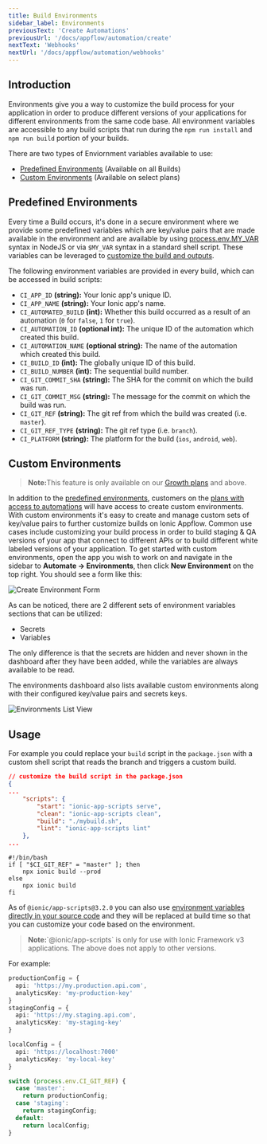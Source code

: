 ```yaml
---
title: Build Environments
sidebar_label: Environments
previousText: 'Create Automations'
previousUrl: '/docs/appflow/automation/create'
nextText: 'Webhooks'
nextUrl: '/docs/appflow/automation/webhooks'
---
```


## Introduction

Environments give you a way to customize the build process for your application in order to produce different versions of your applications for different environments from the same code base. All environment variables are accessible to any build scripts that run during the `npm run install` and `npm run build` portion of your builds.

There are two types of Enviornment variables available to use:

* [Predefined Environments](#predefined-environments) (Available on all Builds)
* [Custom Environments](#custom-environments) (Available on select plans)

## Predefined Environments

Every time a Build occurs, it's done in a secure environment where we provide some predefined variables which are key/value pairs that are made available in the environment and are available by using [process.env.MY_VAR](https://nodejs.org/docs/latest-v8.x/api/process.html#process_process_env) syntax in NodeJS or via `$MY_VAR` syntax in a standard shell script. These variables can be leveraged to [customize the build and outputs](#usage).

The following environment variables are provided in every build, which can be accessed in build scripts:

* `CI_APP_ID` **(string):** Your Ionic app's unique ID.
* `CI_APP_NAME` **(string):** Your Ionic app's name.
* `CI_AUTOMATED_BUILD` **(int):** Whether this build occurred as a result of an automation (`0` for `false`, `1` for `true`).
* `CI_AUTOMATION_ID` **(optional int):** The unique ID of the automation which created this build.
* `CI_AUTOMATION_NAME` **(optional string):** The name of the automation which created this build.
* `CI_BUILD_ID` **(int):** The globally unique ID of this build.
* `CI_BUILD_NUMBER` **(int):** The sequential build number.
* `CI_GIT_COMMIT_SHA` **(string):** The SHA for the commit on which the build was run.
* `CI_GIT_COMMIT_MSG` **(string):** The message for the commit on which the build was run.
* `CI_GIT_REF` **(string):** The git ref from which the build was created (i.e. `master`).
* `CI_GIT_REF_TYPE` **(string):** The git ref type (i.e. `branch`).
* `CI_PLATFORM` **(string):** The platform for the build (`ios`, `android`, `web`).

## Custom Environments

<blockquote>
  <p><b>Note:</b>This feature is only available on our <a href="/pricing">Growth plans</a> and above.</p>
</blockquote>

In addition to the [predefined environments](#predefined-environments), customers on the [plans with access to automations](/pricing) will have access to create custom environments. With custom environments it's easy to create and manage custom sets of key/value pairs to further customize builds on Ionic Appflow. Common use cases include customizing your build process in order to build staging & QA versions of your app that connect to different APIs or to build different white labeled versions of your application. To get started with custom environments, open the app you wish to work on and navigate in the sidebar to **Automate -> Environments**, then click **New Environment** on the top right. You should see a form like this:

![Create Environment Form](/docs/assets/img/appflow/ss-environments-create.png)

As can be noticed, there are 2 different sets of environment variables sections that can be utilized:

* Secrets
* Variables

The only difference is that the secrets are hidden and never shown in the dashboard after they have been added, while the variables are always available to be read.

The environments dashboard also lists available custom environments along with their configured key/value pairs and secrets keys.

![Environments List View](/docs/assets/img/appflow/ss-environments-list.png)

## Usage

For example you could replace your `build` script in the `package.json` with a custom shell script that reads the branch and triggers a custom build.

```json
// customize the build script in the package.json
{
...
    "scripts": {
        "start": "ionic-app-scripts serve",
        "clean": "ionic-app-scripts clean",
        "build": "./mybuild.sh",
        "lint": "ionic-app-scripts lint"
    },
...
```

    #!/bin/bash
    if [ "$CI_GIT_REF" = "master" ]; then
        npx ionic build --prod
    else
        npx ionic build
    fi
    

As of `@ionic/app-scripts@3.2.0` you can also use [environment variables directly in your source code](https://github.com/ionic-team/ionic-app-scripts#environments) and they will be replaced at build time so that you can customize your code based on the environment.

<blockquote>
  <p><b>Note:</b>`@ionic/app-scripts` is only for use with Ionic Framework v3 applications. The above does not apply to other versions.</p>
</blockquote>

For example:

```typescript
productionConfig = {
  api: 'https://my.production.api.com',
  analyticsKey: 'my-production-key'
}
stagingConfig = {
  api: 'https://my.staging.api.com',
  analyticsKey: 'my-staging-key'
}

localConfig = {
  api: 'https://localhost:7000'
  analyticsKey: 'my-local-key'
}

switch (process.env.CI_GIT_REF) {
  case 'master':
    return productionConfig;
  case 'staging':
    return stagingConfig;
  default:
    return localConfig;
}
```